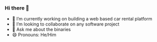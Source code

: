 ### Hi there 👋

- 🔭 I’m currently working on building a web based car rental platform
- 👯 I’m looking to collaborate on any software project
- 💬 Ask me about the binaries
- 😄 Pronouns: He/Him
  
<!--
**Nartben7788/Nartben7788** is a ✨ _special_ ✨ repository because its `README.md` (this file) appears on your GitHub profile.

Here are some ideas to get you started:

##- 🔭 I’m currently working on ...
- 🌱 I’m currently learning ...
## 👯 I’m looking to collaborate on any software project
- 🤔 I’m looking for help with ...
## 💬 Ask me about the binaries
- 📫 How to reach me: ...
## 😄 Pronouns: He/Him
- ⚡ Fun fact: ...
-->

